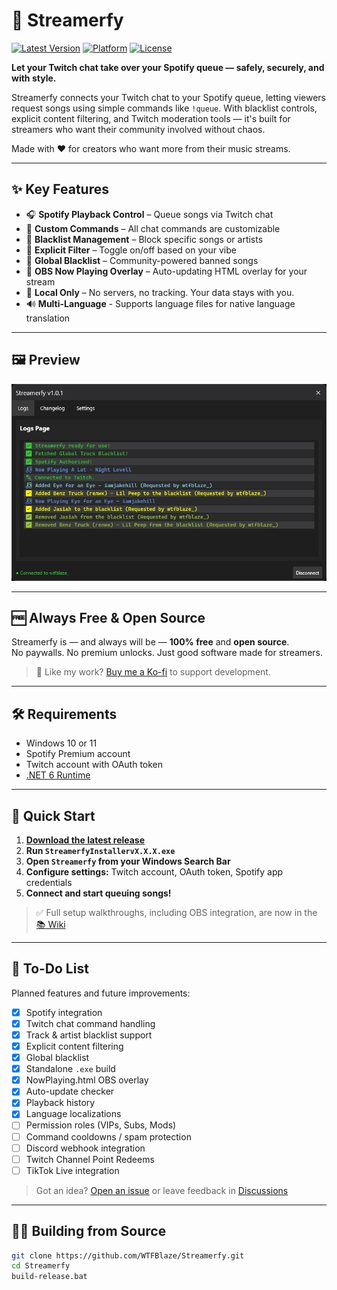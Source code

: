 # 🎵 Streamerfy

[![Latest Version](https://img.shields.io/github/v/tag/WTFBlaze/Streamerfy?style=flat-square)](https://github.com/WTFBlaze/Streamerfy/releases)
[![Platform](https://img.shields.io/badge/platform-windows-blue?style=flat-square)](#requirements)
[![License](https://img.shields.io/github/license/WTFBlaze/Streamerfy?style=flat-square)](LICENSE)

**Let your Twitch chat take over your Spotify queue — safely, securely, and with style.**

Streamerfy connects your Twitch chat to your Spotify queue, letting viewers request songs using simple commands like `!queue`. With blacklist controls, explicit content filtering, and Twitch moderation tools — it's built for streamers who want their community involved without chaos.

Made with ❤️ for creators who want more from their music streams.

---

## ✨ Key Features

- 🎧 **Spotify Playback Control** – Queue songs via Twitch chat
- 💬 **Custom Commands** – All chat commands are customizable
- 🚫 **Blacklist Management** – Block specific songs or artists
- 🔞 **Explicit Filter** – Toggle on/off based on your vibe
- 🧩 **Global Blacklist** – Community-powered banned songs
- 🎥 **OBS Now Playing Overlay** – Auto-updating HTML overlay for your stream
- 🧼 **Local Only** – No servers, no tracking. Your data stays with you.
- 🔊 **Multi-Language** - Supports language files for native language translation
---

## 🖼 Preview

![Streamerfy UI Preview](https://github.com/WTFBlaze/Streamerfy/blob/master/Images/Showcase.png?raw=true)

---

## 🆓 Always Free & Open Source

Streamerfy is — and always will be — **100% free** and **open source**.  
No paywalls. No premium unlocks. Just good software made for streamers.

> 💖 Like my work? [Buy me a Ko-fi](https://ko-fi.com/wtfblaze) to support development.

---

## 🛠 Requirements

- Windows 10 or 11
- Spotify Premium account
- Twitch account with OAuth token
- [.NET 6 Runtime](https://dotnet.microsoft.com/en-us/download/dotnet/thank-you/runtime-desktop-6.0.36-windows-x64-installer)

---

## 🚀 Quick Start

1. **[Download the latest release](https://github.com/WTFBlaze/Streamerfy/releases)**
2. **Run `StreamerfyInstallervX.X.X.exe`**
3. **Open `Streamerfy` from your Windows Search Bar**
4. **Configure settings:** Twitch account, OAuth token, Spotify app credentials
5. **Connect and start queuing songs!**

> ✅ Full setup walkthroughs, including OBS integration, are now in the [📚 Wiki](https://github.com/WTFBlaze/Streamerfy/wiki)

---

## 📝 To-Do List

Planned features and future improvements:

- [x] Spotify integration
- [x] Twitch chat command handling
- [x] Track & artist blacklist support
- [x] Explicit content filtering
- [x] Global blacklist
- [x] Standalone `.exe` build
- [x] NowPlaying.html OBS overlay
- [x] Auto-update checker
- [x] Playback history
- [x] Language localizations
- [ ] Permission roles (VIPs, Subs, Mods)
- [ ] Command cooldowns / spam protection
- [ ] Discord webhook integration
- [ ] Twitch Channel Point Redeems
- [ ] TikTok Live integration

> Got an idea? [Open an issue](https://github.com/WTFBlaze/Streamerfy/issues) or leave feedback in [Discussions](https://github.com/WTFBlaze/Streamerfy/discussions)

---

## 👨‍💻 Building from Source

```bash
git clone https://github.com/WTFBlaze/Streamerfy.git
cd Streamerfy
build-release.bat
